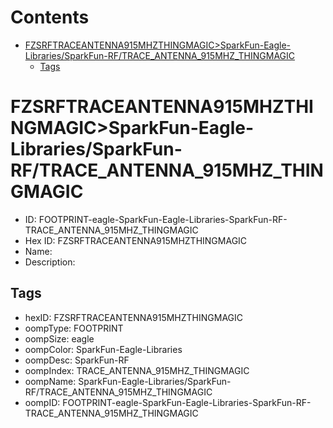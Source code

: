 



Contents
========

* [FZSRFTRACEANTENNA915MHZTHINGMAGIC>SparkFun-Eagle-Libraries/SparkFun-RF/TRACE_ANTENNA_915MHZ_THINGMAGIC](#fzsrftraceantenna915mhzthingmagicsparkfun-eagle-librariessparkfun-rftrace_antenna_915mhz_thingmagic)
	* [Tags](#tags)

# FZSRFTRACEANTENNA915MHZTHINGMAGIC>SparkFun-Eagle-Libraries/SparkFun-RF/TRACE_ANTENNA_915MHZ_THINGMAGIC

- ID: FOOTPRINT-eagle-SparkFun-Eagle-Libraries-SparkFun-RF-TRACE_ANTENNA_915MHZ_THINGMAGIC
- Hex ID: FZSRFTRACEANTENNA915MHZTHINGMAGIC
- Name: 
- Description: 

## Tags

- hexID: FZSRFTRACEANTENNA915MHZTHINGMAGIC
- oompType: FOOTPRINT
- oompSize: eagle
- oompColor: SparkFun-Eagle-Libraries
- oompDesc: SparkFun-RF
- oompIndex: TRACE_ANTENNA_915MHZ_THINGMAGIC
- oompName: SparkFun-Eagle-Libraries/SparkFun-RF/TRACE_ANTENNA_915MHZ_THINGMAGIC
- oompID: FOOTPRINT-eagle-SparkFun-Eagle-Libraries-SparkFun-RF-TRACE_ANTENNA_915MHZ_THINGMAGIC
